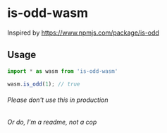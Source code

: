 # is-odd-wasm

Inspired by https://www.npmjs.com/package/is-odd

## Usage

```javascript
import * as wasm from 'is-odd-wasm'

wasm.is_odd(1); // true
```

###### Please don't use this in production
###### Or do, I'm a readme, not a cop
